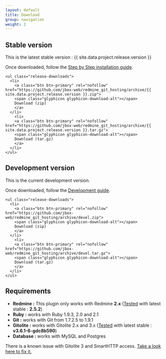 ```yaml
---
layout: default
title: Download
group: navigation
weight: 2
---
```


<div class="row">
  <div class="col-lg-6">
    <h2>Stable version</h2>
    <p>This is the latest stable version : <span class="label label-success">{{ site.data.project.release.version }}</span></p>
    <p>Once downloaded, follow the <a href="{{ site.baseurl }}/howtos/#step-by-step-installation">Step by Step installation guide</a>.</p>

    <ul class="release-downloads">
      <li>
        <a class="btn btn-primary" rel="nofollow" href="https://github.com/jbox-web/redmine_git_hosting/archive/{{ site.data.project.release.version }}.zip">
        <span class="glyphicon glyphicon-download-alt"></span>
        Download (zip)
        </a>
      </li>
        <li>
        <a class="btn btn-primary" rel="nofollow" href="https://github.com/jbox-web/redmine_git_hosting/archive/{{ site.data.project.release.version }}.tar.gz">
        <span class="glyphicon glyphicon-download-alt"></span>
        Download (tar.gz)
        </a>
      </li>
    </ul>
  </div>
  <div class="col-lg-6">
    <h2>Development version</h2>
    <p>This is the current development version.</p>
    <p>Once downloaded, follow the <a href="{{ site.baseurl }}/guide/development/">Development guide</a>.</p>

    <ul class="release-downloads">
      <li>
        <a class="btn btn-primary" rel="nofollow" href="https://github.com/jbox-web/redmine_git_hosting/archive/devel.zip">
        <span class="glyphicon glyphicon-download-alt"></span>
        Download (zip)
        </a>
      </li>
        <li>
        <a class="btn btn-primary" rel="nofollow" href="https://github.com/jbox-web/redmine_git_hosting/archive/devel.tar.gz">
        <span class="glyphicon glyphicon-download-alt"></span>
        Download (tar.gz)
        </a>
      </li>
    </ul>
  </div>
  <div class="col-lg-12">
    <h2>Requirements</h2>
    <ul>
      <li><strong>Redmine :</strong> This plugin only works with Redmine <strong>2.x</strong> (<a href="https://travis-ci.org/jbox-web/redmine_git_hosting">Tested</a> with latest stable : <strong>2.5.2</strong>)</li>
      <li><strong>Ruby :</strong> works with Ruby 1.9.3, 2.0 and 2.1</li>
      <li><strong>Git :</strong> works with Git from 1.7.2.5 to 1.9.1</li>
      <li><strong>Gitolite :</strong> works with Gitolite 2.x and 3.x (<a href="https://travis-ci.org/jbox-web/redmine_git_hosting">Tested</a> with latest stable : <strong>v3.6.1-6-gdc8b590</strong>)</li>
      <li><strong>Database :</strong> works with MySQL and Postgres</li>
    </ul>
    <div class="alert alert-warning" role="alert">
      <p>There is a known issue with Gitolite 3 and SmartHTTP access. <a href="{{ site.baseurl }}/configuration/troubleshooting#hook-errors-while-pushing-over-https">Take a look here to fix it.</a></p>
    </div>
  </div>
</div>
